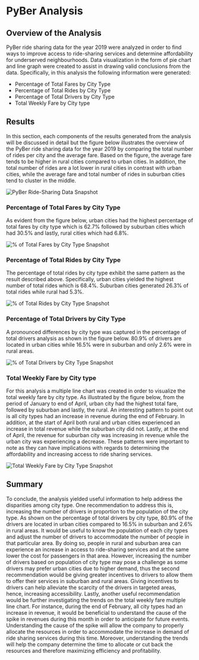 # PyBer Analysis

## Overview of the Analysis
PyBer ride sharing data for the year 2019 were analyzed in order to find ways to improve access to ride-sharing services and determine affordability for underserved neighbourhoods. Data visualization in the form of pie chart and line graph were created to assist in drawing valid conclusions from the data. Specifically, in this analysis the following information were generated:
- Percentage of Total Fares by City Type
- Percentage of Total Rides by City Type
- Percentage of Total Drivers by City Type
- Total Weekly Fare by City type

## Results
In this section, each components of the results generated from the analysis will be discussed in detail but the figure below illustrates the overview of the PyBer ride sharing data for the year 2019 by comparing the total number of rides per city and the average fare. Based on the figure, the average fare tends to be higher in rural cities compared to urban cities. In addition, the total number of rides are a lot lower in rural cities in contrast with urban cities, while the average fare and total number of rides in suburban cities tend to cluster in the middle. 

![PyBer Ride-Sharing Data Snapshot](https://https://github.com/kntln/PyBer_Analysis/blob/main/Analysis/Fig1.png)

### Percentage of Total Fares by City Type
As evident from the figure below, urban cities had the highest percentage of total fares by city type which is 62.7% followed by suburban cities which had 30.5% and lastly, rural cities which had 6.8%.

![% of Total Fares by City Type Snapshot](https://github.com/kntln/PyBer_Analysis/blob/main/Analysis/Fig5.png)

### Percentage of Total Rides by City Type
The percentage of total rides by city type exhibit the same pattern as the result described above. Specifically, urban cities yielded the highest number of total rides which is 68.4%. Suburban cities generated 26.3% of total rides while rural had 5.3%.

![% of Total Rides by City Type Snapshot](https://github.com/kntln/PyBer_Analysis/blob/main/Analysis/Fig6.png)

### Percentage of Total Drivers by City Type
A pronounced differences by city type was captured in the percentage of total drivers analysis as shown in the figure below. 80.9% of drivers are located in urban cities while 16.5% were in suburban and only 2.6% were in rural areas.

![% of Total Drivers by City Type Snapshot](https://github.com/kntln/PyBer_Analysis/blob/main/Analysis/Fig7.png)

### Total Weekly Fare by City type
For this analysis a multiple line chart was created in order to visualize the total weekly fare by city type. As illustrated by the figure below, from the period of January to end of April, urban city had the highest total fare, followed by suburban and lastly, the rural. An interesting pattern to point out is all city types had an increase in revenue during the end of February. In addition, at the start of April both rural and urban cities experienced an increase in total revenue while the suburban city did not. Lastly, at the end of April, the revenue for suburban city was increasing in revenue while the urban city was experiencing a decrease. These patterns were important to note as they can have implications with regards to determining the affordability and increasing access to ride sharing services.

![Total Weekly Fare by City Type Snapshot](https://github.com/kntln/PyBer_Analysis/blob/main/Analysis/PyBer_fare_summary.png)

## Summary
To conclude, the analysis yielded useful information to help address the disparities among city type. One recommendation to address this is, increasing the number of drivers in proportion to the population of the city type. As shown on the percentage of total drivers by city type, 80.9% of the drivers are located in urban cities compared to 16.5% in suburban and 2.6% in rural areas. It would be useful to know the population of each city types and adjust the number of drivers to accommodate the number of people in that particular area. By doing so, people in rural and suburban area can experience an increase in access to ride-sharing services and at the same lower the cost for passengers in that area. However, increasing the number of drivers based on population of city type may pose a challenge as some drivers may prefer urban cities due to higher demand, thus the second recommendation would be giving greater incentives to drivers to allow them to offer their services in suburban and rural areas. Giving incentives to drivers can help alleviate the scarcity of the drivers in targeted areas, hence, increasing accessibility. Lastly, another useful recommendation would be further investigating the trends on the total weekly fare multiple line chart. For instance, during the end of February, all city types had an increase in revenue, it would be beneficial to understand the cause of the spike in revenues during this month in order to anticipate for future events. Understanding the cause of the spike will allow the company to properly allocate the resources in order to accommodate the increase in demand of ride sharing services during this time. Moreover, understanding the trends will help the company determine the time to allocate or cut back the resources and therefore maximizing efficiency and profitability. 


 
